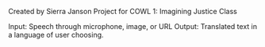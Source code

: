 Created by Sierra Janson 
Project for COWL 1: Imagining Justice Class

Input: Speech through microphone, image, or URL
Output: Translated text in a language of user choosing.
